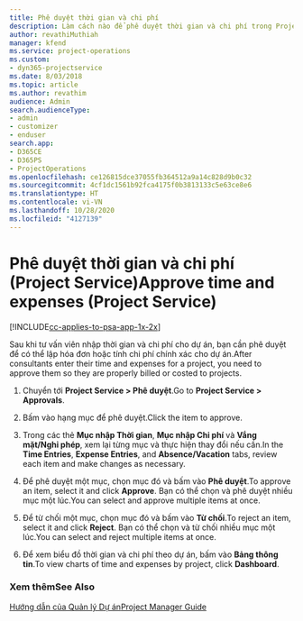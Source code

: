 ```yaml
---
title: Phê duyệt thời gian và chi phí
description: Làm cách nào để phê duyệt thời gian và chi phí trong Project Service
author: revathiMuthiah
manager: kfend
ms.service: project-operations
ms.custom:
- dyn365-projectservice
ms.date: 8/03/2018
ms.topic: article
ms.author: revathim
audience: Admin
search.audienceType:
- admin
- customizer
- enduser
search.app:
- D365CE
- D365PS
- ProjectOperations
ms.openlocfilehash: ce126815dce37055fb364512a9a14c828d9b0c32
ms.sourcegitcommit: 4cf1dc1561b92fca4175f0b3813133c5e63ce8e6
ms.translationtype: HT
ms.contentlocale: vi-VN
ms.lasthandoff: 10/28/2020
ms.locfileid: "4127139"
---
```

# <a name="approve-time-and-expenses-project-service"></a><span data-ttu-id="4f16e-103">Phê duyệt thời gian và chi phí (Project Service)</span><span class="sxs-lookup"><span data-stu-id="4f16e-103">Approve time and expenses (Project Service)</span></span>

[!INCLUDE[cc-applies-to-psa-app-1x-2x](../includes/cc-applies-to-psa-app-1x-2x.md)]

<span data-ttu-id="4f16e-104">Sau khi tư vấn viên nhập thời gian và chi phí cho dự án, bạn cần phê duyệt để có thể lập hóa đơn hoặc tính chi phí chính xác cho dự án.</span><span class="sxs-lookup"><span data-stu-id="4f16e-104">After consultants enter their time and expenses for a project, you need to approve them so they are properly billed or costed to projects.</span></span>  
  
1.  <span data-ttu-id="4f16e-105">Chuyển tới **Project Service > Phê duyệt**.</span><span class="sxs-lookup"><span data-stu-id="4f16e-105">Go to **Project Service > Approvals**.</span></span>  
  
2.  <span data-ttu-id="4f16e-106">Bấm vào hạng mục để phê duyệt.</span><span class="sxs-lookup"><span data-stu-id="4f16e-106">Click the item to approve.</span></span>  
  
3.  <span data-ttu-id="4f16e-107">Trong các thẻ **Mục nhập Thời gian**, **Mục nhập Chi phí** và **Vắng mặt/Nghỉ phép**, xem lại từng mục và thực hiện thay đổi nếu cần.</span><span class="sxs-lookup"><span data-stu-id="4f16e-107">In the **Time Entries**, **Expense Entries**, and **Absence/Vacation** tabs, review each item and make changes as necessary.</span></span>  
  
4.  <span data-ttu-id="4f16e-108">Để phê duyệt một mục, chọn mục đó và bấm vào **Phê duyệt**.</span><span class="sxs-lookup"><span data-stu-id="4f16e-108">To approve an item, select it and click **Approve**.</span></span> <span data-ttu-id="4f16e-109">Bạn có thể chọn và phê duyệt nhiều mục một lúc.</span><span class="sxs-lookup"><span data-stu-id="4f16e-109">You can select and approve multiple items at once.</span></span>  
  
5.  <span data-ttu-id="4f16e-110">Để từ chối một mục, chọn mục đó và bấm vào **Từ chối**.</span><span class="sxs-lookup"><span data-stu-id="4f16e-110">To reject an item, select it and click **Reject**.</span></span> <span data-ttu-id="4f16e-111">Bạn có thể chọn và từ chối nhiều mục một lúc.</span><span class="sxs-lookup"><span data-stu-id="4f16e-111">You can select and reject multiple items at once.</span></span>  
  
6.  <span data-ttu-id="4f16e-112">Để xem biểu đồ thời gian và chi phí theo dự án, bấm vào **Bảng thông tin**.</span><span class="sxs-lookup"><span data-stu-id="4f16e-112">To view charts of time and expenses by project, click **Dashboard**.</span></span>  
  
### <a name="see-also"></a><span data-ttu-id="4f16e-113">Xem thêm</span><span class="sxs-lookup"><span data-stu-id="4f16e-113">See Also</span></span>  
 [<span data-ttu-id="4f16e-114">Hướng dẫn của Quản lý Dự án</span><span class="sxs-lookup"><span data-stu-id="4f16e-114">Project Manager Guide</span></span>](../psa/project-manager-guide.md)
